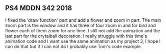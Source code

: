 ## PS4 MDDN 342 2018

I fixed the 'draw function' part and add a flower and zoom in part. The main zoom part is the window and it has three of four zoom in and for bird and flower each of them zoom for one time. I still not add the animation and the last part for the crytalball decoration. I really struggle with this time's animation code and I want use the same animation as my project 3, I hope I can do that but if I can not do I probably use Tom's code example.